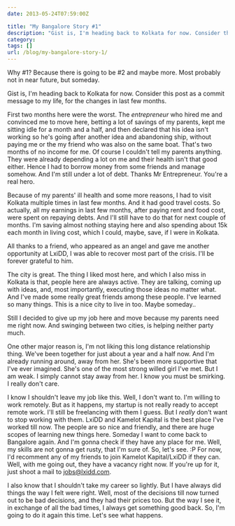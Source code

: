 ```yaml
---
date: 2013-05-24T07:59:00Z

title: "My Bangalore Story #1"
description: "Gist is, I'm heading back to Kolkata for now. Consider this post as a commit message to my life, for the changes in last few months."
category:
tags: []
url: /blog/my-bangalore-story-1/
---
```

Why #1? Because there is going to be #2 and maybe more. Most probably not in near future, but someday.

Gist is, I'm heading back to Kolkata for now. Consider this post as a commit message to my life, for the changes in last few months.

First two months here were the worst. The *entrepreneur* who hired me and convinced me to move here, betting a lot of savings of my parents, kept me sitting idle for a month and a half, and then declared that his idea isn't working so he's going after another idea and abandoning ship, without paying me or the my friend who was also on the same boat. That's two months of no income for me. Of course I couldn't tell my parents anything. They were already depending a lot on me and their health isn't that good either. Hence I had to borrow money from some friends and manage somehow. And I'm still under a lot of debt. Thanks Mr Entrepreneur. You're a real hero.

Because of my parents' ill health and some more reasons, I had to visit Kolkata multiple times in last few months. And it had good travel costs. So actually, all my earnings in last few months, after paying rent and food cost, were spent on repaying debts. And I'll still have to do that for next couple of months. I'm saving almost nothing staying here and also spending about 15k each month in living cost, which I could, maybe, save, if I were in Kolkata.

All thanks to a friend, who appeared as an angel and gave me another opportunity at LxiDD, I was able to recover most part of the crisis. I'll be forever grateful to him.

The city is great. The thing I liked most here, and which I also miss in Kolkata is that, people here are always active. They are talking, coming up with ideas, and, most importantly, executing those ideas no matter what. And I've made some really great friends among these people. I've learned so many things. This is a nice city to live in too. Maybe someday..

Still I decided to give up my job here and move because my parents need me right now. And swinging between two cities, is helping neither party much.

One other major reason is, I'm not liking this long distance relationship thing. We've been together for just about a year and a half now. And I'm already running around, away from her. She's been more supportive that I've ever imagined. She's one of the most strong willed girl I've met. But I am weak. I simply cannot stay away from her. I know you must be smirking. I really don't care.

I know I shouldn't leave my job like this. Well, I don't want to. I'm willing to work remotely. But as it happens, my startup is not really ready to accept remote work. I'll still be freelancing with them I guess. But I *really* don't want to stop working with them. LxiDD and Kamelot Kapital is the best place I've worked till now. The people are so nice and friendly, and there are huge scopes of learning new things here. Someday I want to come back to Bangalore again. And I'm gonna check if they have any place for me. Well, my skills are not gonna get rusty, that I'm sure of. So, let's see. :P
For now, I'd recomment any of my friends to join Kamelot Kapital/LxiDD if they can. Well, with me going out, they have a vacancy right now. If you're up for it, just shoot a mail to [jobs@lxidd.com](mailto:jobs@lxidd.com).

I also know that I shouldn't take my career so lightly. But I have always did things the way I felt were right. Well, most of the decisions till now turned out to be bad decisions, and they had their prices too. But the way I see it, in exchange of all the bad times, I always get something good back. So, I'm going to do it again this time. Let's see what happens.
